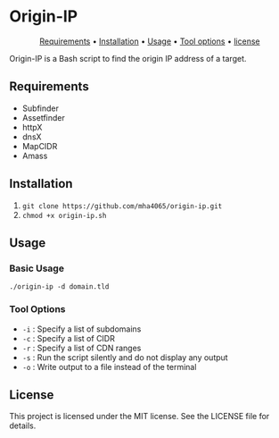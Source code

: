 # Origin-IP

<p align="center">
  <a href="#requirements">Requirements</a> •
  <a href="#installation">Installation</a> •
  <a href="#usage">Usage</a> •
  <a href="#scanning-options">Tool options</a> •
  <a href="#license">license</a>
</p>


Origin-IP is a Bash script to find the origin IP address of a target.

## Requirements
  - Subfinder
  - Assetfinder
  - httpX
  - dnsX
  - MapCIDR
  - Amass

## Installation
  1. `git clone https://github.com/mha4065/origin-ip.git`
  2. `chmod +x origin-ip.sh`

## Usage

### Basic Usage
`./origin-ip -d domain.tld`

### Tool Options
- `-i` : Specify a list of subdomains
- `-c` : Specify a list of CIDR
- `-r` : Specify a list of CDN ranges
- `-s` : Run the script silently and do not display any output
- `-o` : Write output to a file instead of the terminal

## License
This project is licensed under the MIT license. See the LICENSE file for details.
